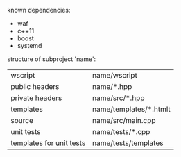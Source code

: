 known dependencies:
* waf
* c++11
* boost
* systemd


structure of subproject 'name':
<table>
  <tr><td>wscript</td><td>name/wscript</td></tr>
  <tr><td>public headers</td><td>name/*.hpp</td></tr>
  <tr><td>private headers</td><td>name/src/*.hpp</td></tr>
  <tr><td>templates</td><td>name/templates/*.htmlt</td></tr>
  <tr><td>source</td><td>name/src/main.cpp</td></tr>
  <tr><td>unit tests</td><td>name/tests/*.cpp</td></tr>
  <tr><td>templates for unit tests</td><td>name/tests/templates</td></tr>
</table>


